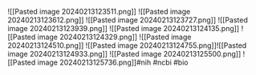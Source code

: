 ![[Pasted image 20240213123511.png]]
![[Pasted image 20240213123612.png]]
![[Pasted image 20240213123727.png]]
![[Pasted image 20240213123939.png]]
![[Pasted image 20240213124135.png]]
![[Pasted image 20240213124329.png]]
![[Pasted image 20240213124510.png]]
![[Pasted image 20240213124755.png]]![[Pasted image 20240213124933.png]]
![[Pasted image 20240213125500.png]]
![[Pasted image 20240213125736.png]]#nih #ncbi #bio